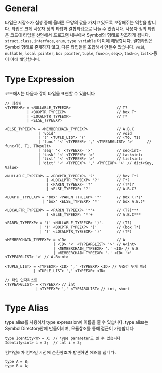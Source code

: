 # General
타입은 저장소가 실행 중에 올바른 모양의 값을 가지고 있도록 보장해주는 역할을 합니다. 타입은 크게 사용자 정의 타입과 결합타입으로 나눌 수 있습니다. 사용자 정의 타입은 코드에 타입을 선언해서 프로그램 내부에서 Symbol의 형태로 참조하게 됩니다. `struct`, `class`, `interface`, `enum`, `type variable` 이 이에 해당합니다. 결합타입은 Symbol 형태로 존재하지 않고, 다른 타입들을 조합해서 만들수 있습니다. `void`, `nullable`, `local pointer`, `box pointer`, `tuple`, `func<>`, `seq<>`, `task<>`, `list<>`등이 이에 해당합니다. 
# Type Expression

코드에서는 다음과 같이 타입을 표현할 수 있습니다
```
// 최상위
<TYPEEXP> = <NULLABLE_TYPEEXP>                     // T? 
          | <BOXPTR_TYPEEXP>                       // box T* 
          | <LOCALPTR_TYPEEXP>                     // T*
          | <ELSE_TYPEEXP>

<ELSE_TYPEEXP> = <MEMBERCHAIN_TYPEEXP>             // A.B.C
               | 'void'                            // void
               | '(' <TUPLE_LIST> ')'              // (T0, T1)
               | 'func' '<' <TYPEEXP> ',' <TYPEARGLIST> '>'      // func<T0, T1, TResult>
               | 'seq' '<' <TYPEEXP> '>'           // seq<int>
               | 'task' '<' <TYPEEXP> '>'          // task<int>
               | 'list' '<' <TYPEEXP> '>'          // list<int>
               | 'dict' '<' <TYPEEXP> ',' <TYPEEXP> '>' // dict<Key, Value>

<NULLABLE_TYPEEXP> = <BOXPTR_TYPEEXP> '?'          // box T*?
                   | <LOCALPTR_TYPEEXP> '?'        // T*?
                   | <PAREN_TYPEEXP> '?'           // (T*)?
                   | <ELSE_TYPEEXP> '?'            // A.B.C?

<BOXPTR_TYPEEXP> = 'box' <PAREN_TYPEEXP> '*'       // box (T*)*
                 | 'box' <ELSE_TYPEEXP> '*'        // box A.B.C*

<LOCALPTR_TYPEEXP> = <PAREN_TYPEEXP> '*'+          // (T?)***
                   | <ELSE_TYPEEXP> '*'+           // A.B.C***

<PAREN_TYPEEXP> = '(' <NULLABLE_TYPEEXP> ')'.      // (T?)
                | '(' <BOXPTR_TYPEEXP> ')'         // (box T*)
                | '(' <LOCALPTR_TYPEEXP> ')'       // (T*)

<MEMBERCHAIN_TYPEEXP> = <ID>                       // A
                      | <ID> '<' <TYPEARGLIST> '>' // A<int>
                      | <MEMBERCHAIN_TYPEEXP> '.' <ID> // A.B
                      | <MEMBERCHAIN_TYPEEXP> '.' <ID> '<' <TYPEARGLIST> '>' // A.B<int>

<TUPLE_LIST> = <TYPEEXP> <ID> ',' <TYPEEXP> <ID> // 무조건 두개 이상
             | <TUPLE_LIST> ',' <TYPEEXP> <ID>
                      
// 타입 인자리스트
<TYPEARGLIST> = <TYPEEXP> // int
              | <TYPEEXP> ',' <TYPEARGLIST> // int, short

```


# Type Alias
type alias를 사용해서 type expression에 이름을 줄 수 있습니다.
type alias는 Symbol Directory안에 만들어지며, 모듈참조를 통해 접근이 가능합니다

```
type Identity<X> = X; // type parameter도 쓸 수 있습니다
Identity<int> i = 3;  // int i = 3;

```

컴파일러가 컴파일 시점에 순환참조가 발견하면 에러를 냅니다.
```
type A = B;
type B = A;
```


